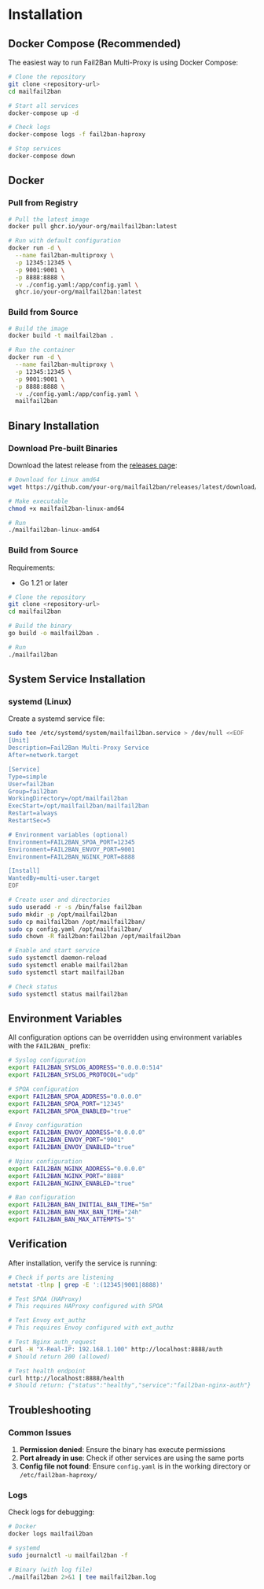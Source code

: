 # Installation

## Docker Compose (Recommended)

The easiest way to run Fail2Ban Multi-Proxy is using Docker Compose:

```bash
# Clone the repository
git clone <repository-url>
cd mailfail2ban

# Start all services
docker-compose up -d

# Check logs
docker-compose logs -f fail2ban-haproxy

# Stop services
docker-compose down
```

## Docker

### Pull from Registry

```bash
# Pull the latest image
docker pull ghcr.io/your-org/mailfail2ban:latest

# Run with default configuration
docker run -d \
  --name fail2ban-multiproxy \
  -p 12345:12345 \
  -p 9001:9001 \
  -p 8888:8888 \
  -v ./config.yaml:/app/config.yaml \
  ghcr.io/your-org/mailfail2ban:latest
```

### Build from Source

```bash
# Build the image
docker build -t mailfail2ban .

# Run the container
docker run -d \
  --name fail2ban-multiproxy \
  -p 12345:12345 \
  -p 9001:9001 \
  -p 8888:8888 \
  -v ./config.yaml:/app/config.yaml \
  mailfail2ban
```

## Binary Installation

### Download Pre-built Binaries

Download the latest release from the [releases page](https://github.com/your-org/mailfail2ban/releases):

```bash
# Download for Linux amd64
wget https://github.com/your-org/mailfail2ban/releases/latest/download/mailfail2ban-linux-amd64

# Make executable
chmod +x mailfail2ban-linux-amd64

# Run
./mailfail2ban-linux-amd64
```

### Build from Source

Requirements:
- Go 1.21 or later

```bash
# Clone the repository
git clone <repository-url>
cd mailfail2ban

# Build the binary
go build -o mailfail2ban .

# Run
./mailfail2ban
```

## System Service Installation

### systemd (Linux)

Create a systemd service file:

```bash
sudo tee /etc/systemd/system/mailfail2ban.service > /dev/null <<EOF
[Unit]
Description=Fail2Ban Multi-Proxy Service
After=network.target

[Service]
Type=simple
User=fail2ban
Group=fail2ban
WorkingDirectory=/opt/mailfail2ban
ExecStart=/opt/mailfail2ban/mailfail2ban
Restart=always
RestartSec=5

# Environment variables (optional)
Environment=FAIL2BAN_SPOA_PORT=12345
Environment=FAIL2BAN_ENVOY_PORT=9001
Environment=FAIL2BAN_NGINX_PORT=8888

[Install]
WantedBy=multi-user.target
EOF

# Create user and directories
sudo useradd -r -s /bin/false fail2ban
sudo mkdir -p /opt/mailfail2ban
sudo cp mailfail2ban /opt/mailfail2ban/
sudo cp config.yaml /opt/mailfail2ban/
sudo chown -R fail2ban:fail2ban /opt/mailfail2ban

# Enable and start service
sudo systemctl daemon-reload
sudo systemctl enable mailfail2ban
sudo systemctl start mailfail2ban

# Check status
sudo systemctl status mailfail2ban
```

## Environment Variables

All configuration options can be overridden using environment variables with the `FAIL2BAN_` prefix:

```bash
# Syslog configuration
export FAIL2BAN_SYSLOG_ADDRESS="0.0.0.0:514"
export FAIL2BAN_SYSLOG_PROTOCOL="udp"

# SPOA configuration
export FAIL2BAN_SPOA_ADDRESS="0.0.0.0"
export FAIL2BAN_SPOA_PORT="12345"
export FAIL2BAN_SPOA_ENABLED="true"

# Envoy configuration
export FAIL2BAN_ENVOY_ADDRESS="0.0.0.0"
export FAIL2BAN_ENVOY_PORT="9001"
export FAIL2BAN_ENVOY_ENABLED="true"

# Nginx configuration
export FAIL2BAN_NGINX_ADDRESS="0.0.0.0"
export FAIL2BAN_NGINX_PORT="8888"
export FAIL2BAN_NGINX_ENABLED="true"

# Ban configuration
export FAIL2BAN_BAN_INITIAL_BAN_TIME="5m"
export FAIL2BAN_BAN_MAX_BAN_TIME="24h"
export FAIL2BAN_BAN_MAX_ATTEMPTS="5"
```

## Verification

After installation, verify the service is running:

```bash
# Check if ports are listening
netstat -tlnp | grep -E ':(12345|9001|8888)'

# Test SPOA (HAProxy)
# This requires HAProxy configured with SPOA

# Test Envoy ext_authz
# This requires Envoy configured with ext_authz

# Test Nginx auth_request
curl -H "X-Real-IP: 192.168.1.100" http://localhost:8888/auth
# Should return 200 (allowed)

# Test health endpoint
curl http://localhost:8888/health
# Should return: {"status":"healthy","service":"fail2ban-nginx-auth"}
```

## Troubleshooting

### Common Issues

1. **Permission denied**: Ensure the binary has execute permissions
2. **Port already in use**: Check if other services are using the same ports
3. **Config file not found**: Ensure `config.yaml` is in the working directory or `/etc/fail2ban-haproxy/`

### Logs

Check logs for debugging:

```bash
# Docker
docker logs mailfail2ban

# systemd
sudo journalctl -u mailfail2ban -f

# Binary (with log file)
./mailfail2ban 2>&1 | tee mailfail2ban.log
```